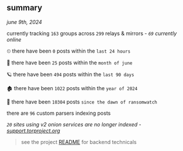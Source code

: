 
## summary
_june 9th, 2024_

currently tracking `163` groups across `299` relays & mirrors - _`69` currently online_

⏲ there have been `0` posts within the `last 24 hours`

🦈 there have been `25` posts within the `month of june`

🪐 there have been `494` posts within the `last 90 days`

🏚 there have been `1022` posts within the `year of 2024`

🦕 there have been `10304` posts `since the dawn of ransomwatch`

there are `96` custom parsers indexing posts

_`20` sites using v2 onion services are no longer indexed - [support.torproject.org](https://support.torproject.org/onionservices/v2-deprecation/)_

> see the project [README](https://github.com/joshhighet/ransomwatch#ransomwatch--) for backend technicals
